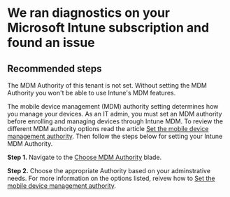 <properties
                pageTitle="MDM Authority Not Set"
                description="MDM Authority Not Set"
                infoBubbleText="You need to set your tenant's MDM Authority before using Intune. Please review the steps on the right for how to resolve this."
                service="microsoft.intune"
                resource="intune"
                authors="rciliax"
                displayOrder=""
                articleId="intune_set_mdm_authority"
                selfHelpType="diagnostics"
                supportTopicIds="32599580,32599582,32599583,32599591,32599653,32599665"
                resourceTags=""
                productPesIds="15584"
                cloudEnvironments="public"
/>
 
# We ran diagnostics on your Microsoft Intune subscription and found an issue
 
## Recommended steps
 
<!--issueDescription-->
The MDM Authority of this tenant is not set. Without setting the MDM Authority you won't be able to use Intune's MDM features. 
<!--/issueDescription-->

The mobile device management (MDM) authority setting determines how you manage your devices. As an IT admin, you must set an MDM authority before enrolling and managing devices through Intune MDM. 
To review the different MDM authority options read the article [Set the mobile device management authority](https://docs.microsoft.com/intune/mdm-authority-set). Then follow the steps below for setting your Intune MDM Authority.
 
**Step 1.** Navigate to the [Choose MDM Authority](https://portal.azure.com/#blade/Microsoft_Intune_Enrollment/EnrollmentMenu/overview) blade.
 
**Step 2.** Choose the appropriate Authority based on your adminstrative needs. For more information on the options listed, reivew how to [Set the mobile device management authority](https://docs.microsoft.com/intune/mdm-authority-set).
